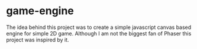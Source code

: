 # game-engine
The idea behind this project was to create a simple javascript canvas based engine for simple 2D game.
Although I am not the biggest fan of Phaser this project was inspired by it.
